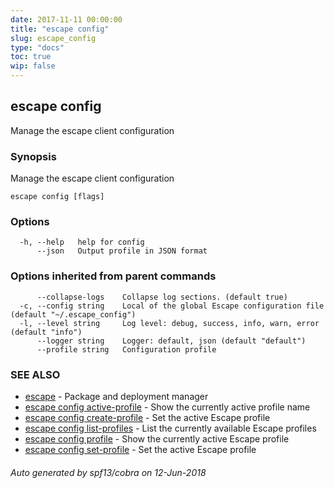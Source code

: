 ```yaml
---
date: 2017-11-11 00:00:00
title: "escape config"
slug: escape_config
type: "docs"
toc: true
wip: false
---
```

## escape config

Manage the escape client configuration

### Synopsis


Manage the escape client configuration

```
escape config [flags]
```

### Options

```
  -h, --help   help for config
      --json   Output profile in JSON format
```

### Options inherited from parent commands

```
      --collapse-logs    Collapse log sections. (default true)
  -c, --config string    Local of the global Escape configuration file (default "~/.escape_config")
  -l, --level string     Log level: debug, success, info, warn, error (default "info")
      --logger string    Logger: default, json (default "default")
      --profile string   Configuration profile
```

### SEE ALSO
* [escape](../escape/)	 - Package and deployment manager
* [escape config active-profile](../escape_config_active-profile/)	 - Show the currently active profile name
* [escape config create-profile](../escape_config_create-profile/)	 - Set the active Escape profile
* [escape config list-profiles](../escape_config_list-profiles/)	 - List the currently available Escape profiles
* [escape config profile](../escape_config_profile/)	 - Show the currently active Escape profile
* [escape config set-profile](../escape_config_set-profile/)	 - Set the active Escape profile

###### Auto generated by spf13/cobra on 12-Jun-2018
